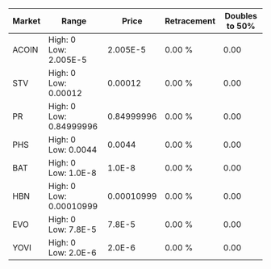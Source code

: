| Market | Range | Price| Retracement | Doubles to 50% |
| --- | --- | --- | --- | --- |
| ACOIN | High: 0<br />Low: 2.005E-5 | 2.005E-5 | 0.00 % | 0.00 |
| STV | High: 0<br />Low: 0.00012 | 0.00012 | 0.00 % | 0.00 |
| PR | High: 0<br />Low: 0.84999996 | 0.84999996 | 0.00 % | 0.00 |
| PHS | High: 0<br />Low: 0.0044 | 0.0044 | 0.00 % | 0.00 |
| BAT | High: 0<br />Low: 1.0E-8 | 1.0E-8 | 0.00 % | 0.00 |
| HBN | High: 0<br />Low: 0.00010999 | 0.00010999 | 0.00 % | 0.00 |
| EVO | High: 0<br />Low: 7.8E-5 | 7.8E-5 | 0.00 % | 0.00 |
| YOVI | High: 0<br />Low: 2.0E-6 | 2.0E-6 | 0.00 % | 0.00 |
